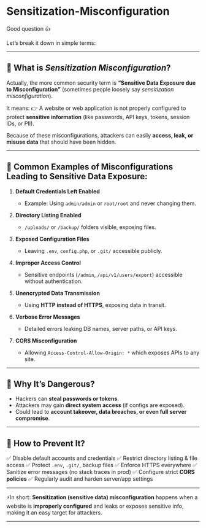 # Sensitization-Misconfiguration
Good question 👍

Let’s break it down in simple terms:

---

## 🔹 What is *Sensitization Misconfiguration*?

Actually, the more common security term is **“Sensitive Data Exposure due to Misconfiguration”** (sometimes people loosely say *sensitization misconfiguration*).

It means:
👉 A website or web application is not properly configured to protect **sensitive information** (like passwords, API keys, tokens, session IDs, or PII).

Because of these misconfigurations, attackers can easily **access, leak, or misuse data** that should have been hidden.

---

## 🔹 Common Examples of Misconfigurations Leading to Sensitive Data Exposure:

1. **Default Credentials Left Enabled**

   * Example: Using `admin/admin` or `root/root` and never changing them.

2. **Directory Listing Enabled**

   * `/uploads/` or `/backup/` folders visible, exposing files.

3. **Exposed Configuration Files**

   * Leaving `.env`, `config.php`, or `.git/` accessible publicly.

4. **Improper Access Control**

   * Sensitive endpoints (`/admin`, `/api/v1/users/export`) accessible without authentication.

5. **Unencrypted Data Transmission**

   * Using **HTTP instead of HTTPS**, exposing data in transit.

6. **Verbose Error Messages**

   * Detailed errors leaking DB names, server paths, or API keys.

7. **CORS Misconfiguration**

   * Allowing `Access-Control-Allow-Origin: *` which exposes APIs to any site.

---

## 🔹 Why It’s Dangerous?

* Hackers can **steal passwords or tokens**.
* Attackers may gain **direct system access** (if configs are exposed).
* Could lead to **account takeover, data breaches, or even full server compromise**.

---

## 🔹 How to Prevent It?

✅ Disable default accounts and credentials
✅ Restrict directory listing & file access
✅ Protect `.env`, `.git/`, backup files
✅ Enforce HTTPS everywhere
✅ Sanitize error messages (no stack traces in prod)
✅ Configure strict **CORS policies**
✅ Regularly audit and harden server/app settings

---

⚡In short:
**Sensitization (sensitive data) misconfiguration** happens when a website is **improperly configured** and leaks or exposes sensitive info, making it an easy target for attackers.

---


